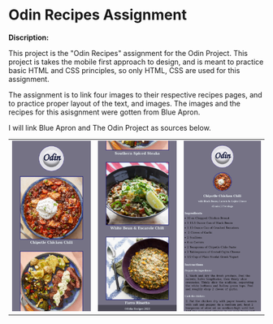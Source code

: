 
# Odin Recipes Assignment

**Discription:**

This project is the "Odin Recipes" assignment for the Odin Project. 
This project is takes the mobile first approach to design, and is meant to practice basic HTML and CSS principles, so only HTML, CSS are used for this assignment.

The assignment is to link four images to their respective recipes pages, and to practice proper layout of the text, and images. 
The images and the recipes for this asisgnment were gotten from Blue Apron.

I will link Blue Apron and The Odin Project as sources below.

<table>
    <tr>
    <td><img src="./readme-file-images/read-me-mobile-first-one.png"></td>
    <td><img src="./readme-file-images/read-me-mobile-first-two.png"></td>
    <td><img src="./readme-file-images/read-me-mobile-first-recipe-page.png"></td>
    </tr>
</table>



<!--

![Odin Recipes Homepage](./readme-file-images/read-me-mobile-first-recipe-page.png)

-->